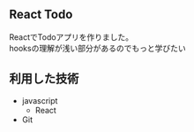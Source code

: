 ## React Todo
ReactでTodoアプリを作りました。  
hooksの理解が浅い部分があるのでもっと学びたい  

## 利用した技術
- javascript
  - React
- Git
